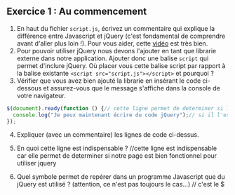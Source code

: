 ## Exercice 1 : Au commencement

1. En haut du fichier `script.js`, écrivez un commentaire qui explique la différence entre Javascript et jQuery (c'est fondamental de comprendre avant d'aller plus loin !). Pour vous aider, cette [vidéo](http://learn.onemonth.com/jquery-vs-javascript/) est très bien.
2. Pour pouvoir utiliser jQuery nous devons l'ajouter en tant que librarie externe dans notre application. Ajouter donc une balise `script` qui permet d'inclure jQuery. Où placer vous cette balise script par rapport à la balise existante `<script src="script.js"></script>` et pourquoi ?
3. Vérifier que vous avez bien ajouté la librarie en insérant le code ci-dessous et assurez-vous que le message s'affiche dans la console de votre navigateur.

```js
$(document).ready(function () {// cette ligne permet de determiner si le code est fonctionnel pour pouvoir ensuite utiliser jquery
  console.log("Je peux maintenant écrire du code jQuery");// si il l'est alors jquery affichera dans la console la phrase precedente
});
```

4. Expliquer (avec un commentaire) les lignes de code ci-dessus. 
5. En quoi cette ligne est indispensable ?
//cette ligne est indispensable car elle permet de determiner si notre page est bien fonctionnel pour utiliser jquery

6. Quel symbole permet de repérer dans un programme Javascript que du jQuery est utilisé ? (attention, ce n'est pas toujours le cas...)
// c'est le $
